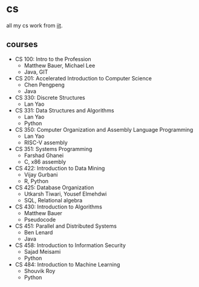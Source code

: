 # cs
all my cs work from [iit](https://iit.edu).

## courses
- CS 100: Intro to the Profession
  - Matthew Bauer, Michael Lee
  - Java, GIT
- CS 201: Accelerated Introduction to Computer Science
  - Chen Pengpeng
  - Java
- CS 330: Discrete Structures
  - Lan Yao
- CS 331: Data Structures and Algorithms
  - Lan Yao
  - Python
- CS 350: Computer Organization and Assembly Language Programming
  - Lan Yao
  - RISC-V assembly
- CS 351: Systems Programming
  - Farshad Ghanei
  - C, x86 assembly
- CS 422: Introduction to Data Mining
  - Vijay Gurbani
  - R, Python
- CS 425: Database Organization
  - Utkarsh Tiwari, Yousef Elmehdwi
  - SQL, Relational algebra
- CS 430: Introduction to Algorithms
  - Matthew Bauer
  - Pseudocode
- CS 451: Parallel and Distributed Systems
  - Ben Lenard
  - Java
- CS 458: Introduction to Information Security
  - Sajad Meisami
  - Python
- CS 484: Introduction to Machine Learning
  - Shouvik Roy
  - Python
